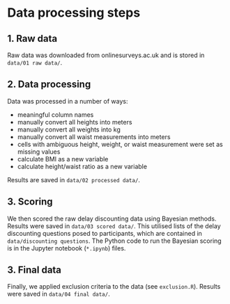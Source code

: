 # Data processing steps

## 1. Raw data
Raw data was downloaded from onlinesurveys.ac.uk and is stored in `data/01 raw data/`.

## 2. Data processing
Data was processed in a number of ways:

- meaningful column names
- manually convert all heights into meters
- manually convert all weights into kg
- manually convert all waist measurements into meters
- cells with ambiguous height, weight, or waist measurement were set as missing values
- calculate BMI as a new variable
- calculate height/waist ratio as a new variable


Results are saved in `data/02 processed data/`.

## 3. Scoring
We then scored the raw delay discounting data using Bayesian methods. Results were saved in `data/03 scored data/`. This utilised lists of the delay discounting questions posed to participants, which are contained in `data/discounting questions`. The Python code to run the Bayesian scoring is in the Jupyter notebook (`*.ipynb`) files.

## 3. Final data
Finally, we applied exclusion criteria to the data (see `exclusion.R`). Results were saved in `data/04 final data/`.